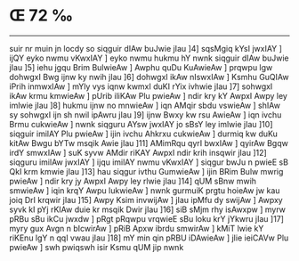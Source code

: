 # Œ 72 ‰
---
suir nr muin jn locdy so siqguir dIAw buJwie jIau ]4] sqsMgiq kYsI
jwxIAY ] ijQY eyko nwmu vKwxIAY ] eyko nwmu hukmu hY nwnk siqguir dIAw
buJwie jIau ]5] iehu jgqu Brim BulwieAw ] Awphu quDu KuAwieAw ]
prqwpu lgw dohwgxI Bwg ijnw ky nwih jIau ]6] dohwgxI ikAw nIswxIAw
] Ksmhu GuQIAw iPrih inmwxIAw ] mYly vys iqnw kwmxI duKI rYix ivhwie
jIau ]7] sohwgxI ikAw krmu kmwieAw ] pUrib iliKAw Plu pwieAw ]
ndir kry kY AwpxI Awpy ley imlwie jIau ]8] hukmu ijnw no mnwieAw ]
iqn AMqir sbdu vswieAw ] shIAw sy sohwgxI ijn sh nwil ipAwru jIau
]9] ijnw Bwxy kw rsu AwieAw ] iqn ivchu Brmu cukwieAw ] nwnk
siqguru AYsw jwxIAY jo sBsY ley imlwie jIau ]10] siqguir imilAY Plu
pwieAw ] ijin ivchu Ahkrxu cukwieAw ] durmiq kw duKu kitAw Bwgu
bYTw msqik Awie jIau ]11] AMimRqu qyrI bwxIAw ] qyirAw Bgqw irdY
smwxIAw ] suK syvw AMdir riKAY AwpxI ndir krih insqwir jIau ]12]
siqguru imilAw jwxIAY ] ijqu imilAY nwmu vKwxIAY ] siqgur bwJu n
pwieE sB QkI krm kmwie jIau ]13] hau siqgur ivthu GumwieAw ]
ijin BRim Bulw mwrig pwieAw ] ndir kry jy AwpxI Awpy ley rlwie jIau
]14] qUM sBnw mwih smwieAw ] iqin krqY Awpu lukwieAw ] nwnk
gurmuiK prgtu hoieAw jw kau joiq DrI krqwir jIau ]15] Awpy Ksim
invwijAw ] jIau ipMfu dy swijAw ] Awpxy syvk kI pYj rKIAw duie kr
msqik Dwir jIau ]16] siB sMjm rhy isAwxpw ] myrw pRBu sBu ikCu
jwxdw ] pRgt pRqwpu vrqwieE sBu loku krY jYkwru jIau ]17] myry gux
Avgn n bIcwirAw ] pRiB Apxw ibrdu smwirAw ] kMiT lwie kY riKEnu
lgY n qqI vwau jIau ]18] mY min qin pRBU iDAwieAw ] jIie ieiCAVw
Plu pwieAw ] swh pwiqswh isir Ksmu qUM jip nwnk
####

